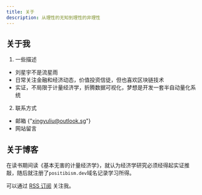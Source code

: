 ```yaml
---
title: 关于
description: 从理性的无知到理性的非理性
---
```


## 关于我

1. 一些描述

- 刘星宇不是流星雨
- 日常关注金融和经济动态，价值投资信徒，但也喜欢区块链技术
- 实证，不局限于计量经济学，折腾数据可视化，梦想是开发一套半自动量化系统

2. 联系方式

- 邮箱 {"xingyuliu@outlook.sg"}
- 网站留言

## 关于博客

在读书期间读《基本无害的计量经济学》，就认为经济学研究必须经得起实证推敲，随后就注册了`positibism.dev`域名记录学习所得。

可以通过 [RSS 订阅](/rss) 关注我。
